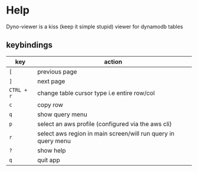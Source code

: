 # Help

Dyno-viewer is a kiss (keep it simple stupid) viewer for dynamodb tables 

## keybindings

| key | action |
| --- | --- |
| `[` | previous page |
| `]` | next page |
| `CTRL + r` | change table cursor type i.e entire row/col |
| `c` | copy row |
| `q` | show query menu |
| `p` | select an aws profile (configured via the aws cli) |
| `r` | select aws region in main screen/will run query in query menu |
| `?` | show help |
| `q` | quit app |

